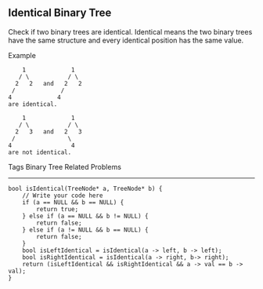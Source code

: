 ## Identical Binary Tree ##

Check if two binary trees are identical. Identical means the two binary trees have the same structure and every identical position has the same value.

Example

	    1             1
	   / \           / \
	  2   2   and   2   2
	 /             /
	4             4
	are identical.
	
	    1             1
	   / \           / \
	  2   3   and   2   3
	 /               \
	4                 4
	are not identical.

Tags 
Binary Tree
Related Problems 

----------
    bool isIdentical(TreeNode* a, TreeNode* b) {
        // Write your code here
        if (a == NULL && b == NULL) {
            return true;
        } else if (a == NULL && b != NULL) {
            return false;
        } else if (a != NULL && b == NULL) {
            return false;
        }
        bool isLeftIdentical = isIdentical(a -> left, b -> left);
        bool isRightIdentical = isIdentical(a -> right, b-> right);
        return (isLeftIdentical && isRightIdentical && a -> val == b -> val);
    }